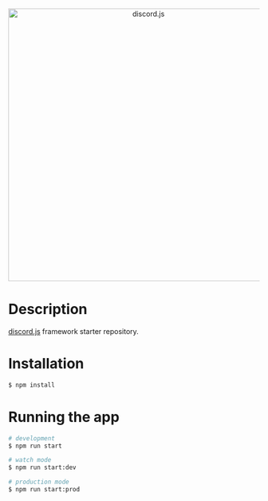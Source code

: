 <div align="center">
	<br />
	<p>
		<a href="https://discord.js.org"><img src="https://discord.js.org/static/logo.svg" width="546" alt="discord.js" /></a>
	</p>
</div>

# Description
[discord.js](https://discord.js.org/) framework starter repository.

# Installation
```bash
$ npm install
```

# Running the app
```bash
# development
$ npm run start

# watch mode
$ npm run start:dev

# production mode
$ npm run start:prod
```
